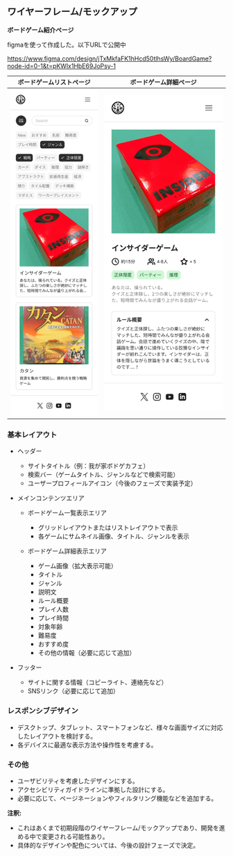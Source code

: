 ## ワイヤーフレーム/モックアップ

**ボードゲーム紹介ページ**

figmaを使って作成した。以下URLで公開中

https://www.figma.com/design/jTxMkfaFK1hHcd50tlhsWy/BoardGame?node-id=0-1&t=pKWlx1HbE69JoPsy-1

ボードゲームリストページ | ボードゲーム詳細ページ
--|--
![ボードゲームリストページ](images/BoardGameList.png) | ![ボードゲーム詳細ページ](images/BoardGameDetail.png)


### 基本レイアウト

* ヘッダー
    * サイトタイトル（例：我が家ボドゲカフェ）
    * 検索バー（ゲームタイトル、ジャンルなどで検索可能）
    * ユーザープロフィールアイコン（今後のフェーズで実装予定）

* メインコンテンツエリア
    * ボードゲーム一覧表示エリア
        * グリッドレイアウトまたはリストレイアウトで表示
        * 各ゲームにサムネイル画像、タイトル、ジャンルを表示

    * ボードゲーム詳細表示エリア
        * ゲーム画像（拡大表示可能）
        * タイトル
        * ジャンル
        * 説明文
        * ルール概要
        * プレイ人数
        * プレイ時間
        * 対象年齢
        * 難易度
        * おすすめ度
        * その他の情報（必要に応じて追加）

* フッター
    * サイトに関する情報（コピーライト、連絡先など）
    * SNSリンク（必要に応じて追加）

### レスポンシブデザイン

* デスクトップ、タブレット、スマートフォンなど、様々な画面サイズに対応したレイアウトを検討する。
* 各デバイスに最適な表示方法や操作性を考慮する。

### その他

* ユーザビリティを考慮したデザインにする。
* アクセシビリティガイドラインに準拠した設計にする。
* 必要に応じて、ページネーションやフィルタリング機能などを追加する。

**注釈:**

* これはあくまで初期段階のワイヤーフレーム/モックアップであり、開発を進める中で変更される可能性あり。
* 具体的なデザインや配色については、今後の設計フェーズで決定。